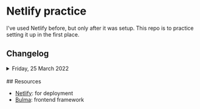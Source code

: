 # Netlify practice

I've used Netlify before, but only after it was setup. This repo is to practice setting it up in the first place. 

## Changelog

<details>
<summary>Friday, 25 March 2022</summary>

- Created the repo… well, _initialized_ the repo from the command line. (Until I created the repo in the GitHub UI--skipping the optional steps--, I couldn't push the new README, etc. to it.)
- Updated the repo settings (no squashing or rebasing; drop wiki & projects); also updated `.git/config` to use my signing key.
   * 🚫 updating `.git/config` wasn't the forcing-function I thought it would be--I wasn't prompted by Terminal to enter my passphrase on that commit.
   * 🚫 I tried again, this time using `git commit -S -am` but that didn't do it, either. 
   * 🚫 I'm trying one more time, but after having restarted my machine (my GPG credentials expire upon system restart). Fingers crossed.
   * 🚫 Naturally, when I re-read [GitHub's documentation on signing commits](https://docs.github.com/en/authentication/managing-commit-signature-verification/signing-commits), I see the tip about configuring a local repo to sign commits by default. I don't remember doing this for work, but I'll try it, now!
   * 🚫 Trying again, this time after adding a **Branch protection rule** for `main`, requiring signed commits. 
   * 🚫 Continuing to (try to) read closely and [follow directions](https://docs.github.com/en/authentication/managing-commit-signature-verification/telling-git-about-your-signing-key), I've tried the "tell Git which key to use" step with the `git config --local user.signingkey ####` command. (The doc uses `--global` but that's not useful for me here.) 
   * So far nothing's working and I want to get to actually using Netlify, so I'm tabling the issue for now.
</details>
<br>
## Resources

- [Netlify](https://netlify.com): for deployment
- [Bulma](https://bulma.io): frontend framework
